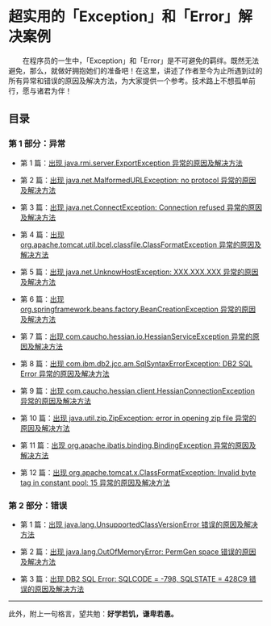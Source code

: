 # 超实用的「Exception」和「Error」解决案例

　　在程序员的一生中，「Exception」和「Error」是不可避免的羁绊。既然无法避免，那么，就做好拥抱她们的准备吧！在这里，讲述了作者至今为止所遇到过的所有异常和错误的原因及解决方法，为大家提供一个参考。技术路上不想孤单前行，愿与诸君为伴！
  

## 目录 

### 第 1 部分：异常



- 第 1 篇：[出现 java.rmi.server.ExportException 异常的原因及解决方法](https://github.com/guobinhit/cg-blog/blob/master/articles/solutioncase/cases/export-exception.md)

- 第 2 篇：[出现 java.net.MalformedURLException: no protocol 异常的原因及解决方法](https://github.com/guobinhit/cg-blog/blob/master/articles/solutioncase/cases/malformed-url-exception.md)

- 第 3 篇：[出现 java.net.ConnectException: Connection refused 异常的原因及解决方法](https://github.com/guobinhit/cg-blog/blob/master/articles/solutioncase/cases/connect-exception.md)

- 第 4 篇：[出现 org.apache.tomcat.util.bcel.classfile.ClassFormatException 异常的原因及解决方法](https://github.com/guobinhit/cg-blog/blob/master/articles/solutioncase/cases/class-format-exception.md)

- 第 5 篇：[出现 java.net.UnknowHostException: XXX.XXX.XXX 异常的原因及解决方法](https://github.com/guobinhit/cg-blog/blob/master/articles/solutioncase/cases/unknow-host-exception.md)

- 第 6 篇：[出现 org.springframework.beans.factory.BeanCreationException 异常的原因及解决方法](https://github.com/guobinhit/cg-blog/blob/master/articles/solutioncase/cases/bean-creation-exception.md)

- 第 7 篇：[出现 com.caucho.hessian.io.HessianServiceException 异常的原因及解决方法](https://github.com/guobinhit/cg-blog/blob/master/articles/solutioncase/cases/hessian-service-exception.md)

- 第 8 篇：[出现 com.ibm.db2.jcc.am.SqlSyntaxErrorException: DB2 SQL Error 异常的原因及解决方法](https://github.com/guobinhit/cg-blog/blob/master/articles/solutioncase/cases/sql-syntax-error-exception.md)

- 第 9 篇：[出现 com.caucho.hessian.client.HessianConnectionException 异常的原因及解决方法](https://github.com/guobinhit/cg-blog/blob/master/articles/solutioncase/cases/hessian-connection-exception.md)

- 第 10 篇：[出现 java.util.zip.ZipException: error in opening zip file 异常的原因及解决方法](https://github.com/guobinhit/cg-blog/blob/master/articles/solutioncase/cases/zip-exception.md)

- 第 11 篇：[出现 org.apache.ibatis.binding.BindingException 异常的原因及解决方法](https://github.com/guobinhit/cg-blog/blob/master/articles/solutioncase/cases/binding-exception.md)

- 第 12 篇：[出现 org.apache.tomcat.x.ClassFormatException: Invalid byte tag in constant pool: 15 异常的原因及解决方法](https://github.com/guobinhit/cg-blog/blob/master/articles/solutioncase/cases/class-format-exception2.md)


### 第 2 部分：错误

- 第 1 篇：[出现 java.lang.UnsupportedClassVersionError 错误的原因及解决方法](https://github.com/guobinhit/cg-blog/blob/master/articles/solutioncase/cases/class-version-error.md)

- 第 2 篇：[出现 java.lang.OutOfMemoryError: PermGen space 错误的原因及解决方法](https://github.com/guobinhit/cg-blog/blob/master/articles/solutioncase/cases/out-of-memory-error.md)

- 第 3 篇：[出现 DB2 SQL Error: SQLCODE = -798, SQLSTATE = 428C9 错误的原因及解决方法](https://github.com/guobinhit/cg-blog/blob/master/articles/solutioncase/cases/sqlcode-798.md)













----------

此外，附上一句格言，望共勉：**好学若饥，谦卑若愚。**






